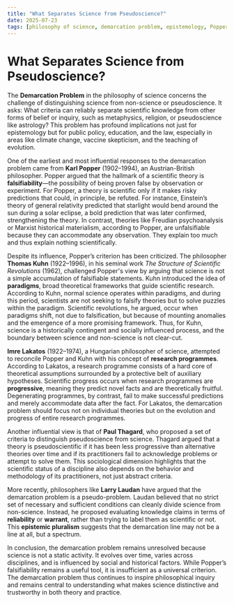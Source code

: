 ```yaml
---
title: "What Separates Science from Pseudoscience?"
date: 2025-07-23
tags: [philosophy of science, demarcation problem, epistemology, Popper, Kuhn, Lakatos]
---
```


# What Separates Science from Pseudoscience?

The **Demarcation Problem** in the philosophy of science concerns the challenge of distinguishing science from non-science or pseudoscience. It asks: What criteria can reliably separate scientific knowledge from other forms of belief or inquiry, such as metaphysics, religion, or pseudoscience like astrology? This problem has profound implications not just for epistemology but for public policy, education, and the law, especially in areas like climate change, vaccine skepticism, and the teaching of evolution.

One of the earliest and most influential responses to the demarcation problem came from **Karl Popper** (1902–1994), an Austrian-British philosopher. Popper argued that the hallmark of a scientific theory is **falsifiability**—the possibility of being proven false by observation or experiment. For Popper, a theory is scientific only if it makes risky predictions that could, in principle, be refuted. For instance, Einstein’s theory of general relativity predicted that starlight would bend around the sun during a solar eclipse, a bold prediction that was later confirmed, strengthening the theory. In contrast, theories like Freudian psychoanalysis or Marxist historical materialism, according to Popper, are unfalsifiable because they can accommodate any observation. They explain too much and thus explain nothing scientifically.

Despite its influence, Popper’s criterion has been criticized. The philosopher **Thomas Kuhn** (1922–1996), in his seminal work *The Structure of Scientific Revolutions* (1962), challenged Popper's view by arguing that science is not a simple accumulation of falsifiable statements. Kuhn introduced the idea of **paradigms**, broad theoretical frameworks that guide scientific research. According to Kuhn, normal science operates within paradigms, and during this period, scientists are not seeking to falsify theories but to solve puzzles within the paradigm. Scientific revolutions, he argued, occur when paradigms shift, not due to falsification, but because of mounting anomalies and the emergence of a more promising framework. Thus, for Kuhn, science is a historically contingent and socially influenced process, and the boundary between science and non-science is not clear-cut.

**Imre Lakatos** (1922–1974), a Hungarian philosopher of science, attempted to reconcile Popper and Kuhn with his concept of **research programmes**. According to Lakatos, a research programme consists of a hard core of theoretical assumptions surrounded by a protective belt of auxiliary hypotheses. Scientific progress occurs when research programmes are **progressive**, meaning they predict novel facts and are theoretically fruitful. Degenerating programmes, by contrast, fail to make successful predictions and merely accommodate data after the fact. For Lakatos, the demarcation problem should focus not on individual theories but on the evolution and progress of entire research programmes.

Another influential view is that of **Paul Thagard**, who proposed a set of criteria to distinguish pseudoscience from science. Thagard argued that a theory is pseudoscientific if it has been less progressive than alternative theories over time and if its practitioners fail to acknowledge problems or attempt to solve them. This sociological dimension highlights that the scientific status of a discipline also depends on the behavior and methodology of its practitioners, not just abstract criteria.

More recently, philosophers like **Larry Laudan** have argued that the demarcation problem is a pseudo-problem. Laudan believed that no strict set of necessary and sufficient conditions can cleanly divide science from non-science. Instead, he proposed evaluating knowledge claims in terms of **reliability** or **warrant**, rather than trying to label them as scientific or not. This **epistemic pluralism** suggests that the demarcation line may not be a line at all, but a spectrum.

In conclusion, the demarcation problem remains unresolved because science is not a static activity. It evolves over time, varies across disciplines, and is influenced by social and historical factors. While Popper’s falsifiability remains a useful tool, it is insufficient as a universal criterion. The demarcation problem thus continues to inspire philosophical inquiry and remains central to understanding what makes science distinctive and trustworthy in both theory and practice.
